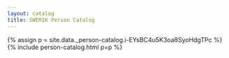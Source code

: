 ```yaml
---
layout: catalog
title: SWERIK Person Catalog
---
```

{% assign p = site.data._person-catalog.i-EYsBC4u5K3oa8SyoHdgTPc %}
{% include person-catalog.html p=p %}

